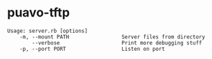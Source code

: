 
# puavo-tftp

    Usage: server.rb [options]
        -m, --mount PATH                 Server files from directory
            --verbose                    Print more debugging stuff
        -p, --port PORT                  Listen on port


